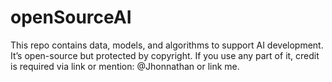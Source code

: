 # openSourceAI
This repo contains data, models, and algorithms to support AI development. It’s open-source but protected by copyright. If you use any part of it, credit is required via link or mention: @Jhonnathan or link me.
